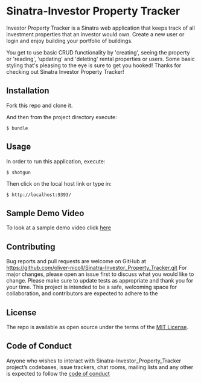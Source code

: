 # Sinatra-Investor Property Tracker

Investor Property Tracker is a Sinatra web application that keeps track of all investment properties that an investor would own. Create a new user or login and enjoy building your portfolio of buildings. 

You get to use basic CRUD functionality by 'creating', seeing the property or 'reading', 'updating' and 'deleting' rental properties or users. Some basic styling that's pleasing to the eye is sure to get you hooked! Thanks for checking out Sinatra Investor Property Tracker!

## Installation

Fork this repo and clone it.

And then from the project directory execute:

	$ bundle

## Usage

In order to run this application, execute:

	$ shotgun

Then click on the local host link or type in:

    $ http://localhost:9393/

## Sample Demo Video

To look at a sample demo video click [here](https://youtu.be/deMkVN4pEoU)

## Contributing

Bug reports and pull requests are welcome on GitHub at https://github.com/oliver-nicoll/Sinatra-Investor_Property_Tracker.git
For major changes, please open an issue first to discuss what you would like to change.
Please make sure to update tests as appropriate and thank you for your time.
This project is intended to be a safe, welcoming space for collaboration, and contributors are expected to adhere to the 

## License

The repo is available as open source under the terms of the [MIT License](https://opensource.org/licenses/MIT).

## Code of Conduct

Anyone who wishes to interact with Sinatra-Investor_Property_Tracker project’s codebases, issue trackers, chat rooms,  mailing lists and any other is expected to follow the [code of conduct](https://www.contributor-covenant.org/version/2/0/code_of_conduct/)




    

